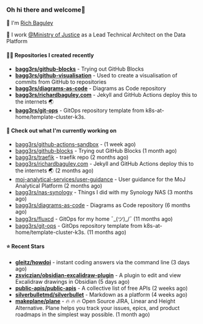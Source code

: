 ### Oh hi there and welcome👋

👐 I'm [Rich Baguley](https://richardbaguley.com/about)

🏢 I work [@Ministry of Justice](https://github.com/ministryofjustice) as a Lead Technical Architect on the Data Platform

#### 👨‍💻 Repositories I created recently
- **[bagg3rs/github-blocks](https://github.com/bagg3rs/github-blocks)** - Trying out GitHub Blocks
- **[bagg3rs/github-visualisation](https://github.com/bagg3rs/github-visualisation)** - Used to create a visualisation of commits from GitHub to repositories
- **[bagg3rs/diagrams-as-code](https://github.com/bagg3rs/diagrams-as-code)** - Diagrams as Code repository
- **[bagg3rs/richardbaguley.com](https://github.com/bagg3rs/richardbaguley.com)** - Jekyll and GitHub Actions deploy this to the internets 🌏
- **[bagg3rs/git-ops](https://github.com/bagg3rs/git-ops)** - GitOps repository template from k8s-at-home/template-cluster-k3s.

#### 👷 Check out what I'm currently working on

- [bagg3rs/github-actions-sandbox](https://github.com/bagg3rs/github-actions-sandbox) -  (1 week ago)
- [bagg3rs/github-blocks](https://github.com/bagg3rs/github-blocks) - Trying out GitHub Blocks (1 month ago)
- [bagg3rs/traefik](https://github.com/bagg3rs/traefik) - traefik repo (2 months ago)
- [bagg3rs/richardbaguley.com](https://github.com/bagg3rs/richardbaguley.com) - Jekyll and GitHub Actions deploy this to the internets 🌏 (2 months ago)
- [moj-analytical-services/user-guidance](https://github.com/moj-analytical-services/user-guidance) - User guidance for the MoJ Analytical Platform (2 months ago)
- [bagg3rs/nas-synology](https://github.com/bagg3rs/nas-synology) - Things I did with my Synology NAS (3 months ago)
- [bagg3rs/diagrams-as-code](https://github.com/bagg3rs/diagrams-as-code) - Diagrams as Code repository (6 months ago)
- [bagg3rs/fluxcd](https://github.com/bagg3rs/fluxcd) - GitOps for my home ¯\_(ツ)_/¯  (11 months ago)
- [bagg3rs/git-ops](https://github.com/bagg3rs/git-ops) - GitOps repository template from k8s-at-home/template-cluster-k3s. (11 months ago)

#### ⭐ Recent Stars


- **[gleitz/howdoi](https://github.com/gleitz/howdoi)** - instant coding answers via the command line (3 days ago)
- **[zsviczian/obsidian-excalidraw-plugin](https://github.com/zsviczian/obsidian-excalidraw-plugin)** - A plugin to edit and view Excalidraw drawings in Obsidian (5 days ago)
- **[public-apis/public-apis](https://github.com/public-apis/public-apis)** - A collective list of free APIs (2 weeks ago)
- **[silverbulletmd/silverbullet](https://github.com/silverbulletmd/silverbullet)** - Markdown as a platform (4 weeks ago)
- **[makeplane/plane](https://github.com/makeplane/plane)** - 🔥 🔥 🔥 Open Source JIRA, Linear and Height Alternative. Plane helps you track your issues, epics, and product roadmaps in the simplest way possible. (1 month ago)
